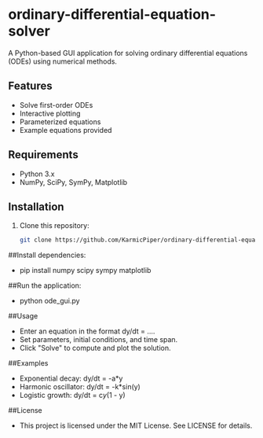 # ordinary-differential-equation-solver

A Python-based GUI application for solving ordinary differential equations (ODEs) using numerical methods.

## Features
- Solve first-order ODEs
- Interactive plotting
- Parameterized equations
- Example equations provided

## Requirements
- Python 3.x
- NumPy, SciPy, SymPy, Matplotlib

## Installation
1. Clone this repository:
   ```bash
   git clone https://github.com/KarmicPiper/ordinary-differential-equation-solver.git

##Install dependencies:
- pip install numpy scipy sympy matplotlib

##Run the application:
- python ode_gui.py

##Usage
- Enter an equation in the format dy/dt = ....
- Set parameters, initial conditions, and time span.
- Click "Solve" to compute and plot the solution.

##Examples
- Exponential decay: dy/dt = -a*y
- Harmonic oscillator: dy/dt = -k*sin(y)
- Logistic growth: dy/dt = c*y*(1 - y)

##License
- This project is licensed under the MIT License. See LICENSE for details.
